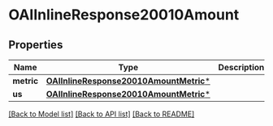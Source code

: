 # OAIInlineResponse20010Amount

## Properties
Name | Type | Description | Notes
------------ | ------------- | ------------- | -------------
**metric** | [**OAIInlineResponse20010AmountMetric***](OAIInlineResponse20010AmountMetric.md) |  | 
**us** | [**OAIInlineResponse20010AmountMetric***](OAIInlineResponse20010AmountMetric.md) |  | 

[[Back to Model list]](../README.md#documentation-for-models) [[Back to API list]](../README.md#documentation-for-api-endpoints) [[Back to README]](../README.md)


